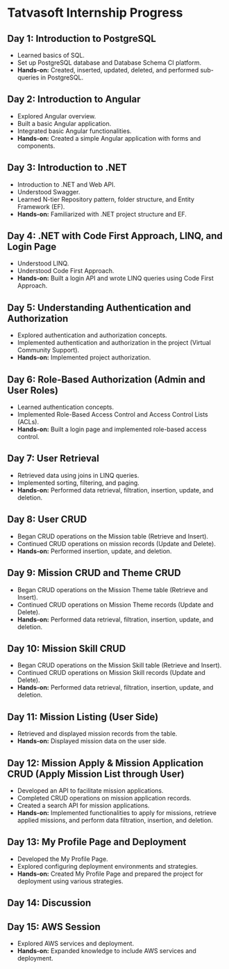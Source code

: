 # Tatvasoft Internship Progress

## Day 1: Introduction to PostgreSQL
- Learned basics of SQL.
- Set up PostgreSQL database and Database Schema CI platform.
- **Hands-on:** Created, inserted, updated, deleted, and performed sub-queries in PostgreSQL.

## Day 2: Introduction to Angular
- Explored Angular overview.
- Built a basic Angular application.
- Integrated basic Angular functionalities.
- **Hands-on:** Created a simple Angular application with forms and components.

## Day 3: Introduction to .NET
- Introduction to .NET and Web API.
- Understood Swagger.
- Learned N-tier Repository pattern, folder structure, and Entity Framework (EF).
- **Hands-on:** Familiarized with .NET project structure and EF.

## Day 4: .NET with Code First Approach, LINQ, and Login Page
- Understood LINQ.
- Understood Code First Approach.
- **Hands-on:** Built a login API and wrote LINQ queries using Code First Approach.

## Day 5: Understanding Authentication and Authorization
- Explored authentication and authorization concepts.
- Implemented authentication and authorization in the project (Virtual Community Support).
- **Hands-on:** Implemented project authorization.

## Day 6: Role-Based Authorization (Admin and User Roles)
- Learned authentication concepts.
- Implemented Role-Based Access Control and Access Control Lists (ACLs).
- **Hands-on:** Built a login page and implemented role-based access control.

## Day 7: User Retrieval
- Retrieved data using joins in LINQ queries.
- Implemented sorting, filtering, and paging.
- **Hands-on:** Performed data retrieval, filtration, insertion, update, and deletion.

## Day 8: User CRUD
- Began CRUD operations on the Mission table (Retrieve and Insert).
- Continued CRUD operations on mission records (Update and Delete).
- **Hands-on:** Performed insertion, update, and deletion.

## Day 9: Mission CRUD and Theme CRUD
- Began CRUD operations on the Mission Theme table (Retrieve and Insert).
- Continued CRUD operations on Mission Theme records (Update and Delete).
- **Hands-on:** Performed data retrieval, filtration, insertion, update, and deletion.

## Day 10: Mission Skill CRUD
- Began CRUD operations on the Mission Skill table (Retrieve and Insert).
- Continued CRUD operations on Mission Skill records (Update and Delete).
- **Hands-on:** Performed data retrieval, filtration, insertion, update, and deletion.

## Day 11: Mission Listing (User Side)
- Retrieved and displayed mission records from the table.
- **Hands-on:** Displayed mission data on the user side.

## Day 12: Mission Apply & Mission Application CRUD (Apply Mission List through User)
- Developed an API to facilitate mission applications.
- Completed CRUD operations on mission application records.
- Created a search API for mission applications.
- **Hands-on:** Implemented functionalities to apply for missions, retrieve applied missions, and perform data filtration, insertion, and deletion.

## Day 13: My Profile Page and Deployment
- Developed the My Profile Page.
- Explored configuring deployment environments and strategies.
- **Hands-on:** Created My Profile Page and prepared the project for deployment using various strategies.

## Day 14: Discussion

## Day 15: AWS Session
- Explored AWS services and deployment.
- **Hands-on:** Expanded knowledge to include AWS services and deployment.
